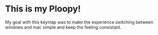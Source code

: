 # This is my Ploopy!

My goal with this keymap was to make the experience switching between windows and mac simple and keep the feeling consistant.
